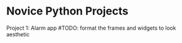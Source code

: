 # Novice Python Projects

Project 1:
 Alarm app
  #TODO: format the frames and widgets to look aesthetic
  

 
 

